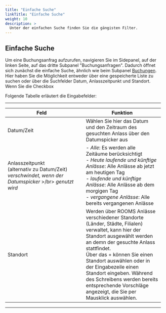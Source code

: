 ```yaml
---
title: "Einfache Suche"
linkTitle: "Einfache Suche"
weight: 10
description: >
  Unter der einfachen Suche finden Sie die gängisten Filter. 
---
```


## Einfache Suche

Um eine Buchungsanfrag aufzurufen, navigieren Sie im Sidepanel, auf der linken Seite, auf das dritte Subpanel "Buchungsanfragen". Dadurch öffnet sich zunächst die einfache Suche, ähnlich wie beim Subpanel [Buchungen](/Listen/BuchungenSuchen/EinfacheSuche). Hier haben Sie die Möglichkeit entweder über eine gespeicherte Liste zu suchen oder über die Suchfelder Datum, Anlasszeitpunkt und Standort. Wenn Sie die Checkbox 

 <!-- Anlass Zeitraum statt Anlasszeitpunkt? Zeitpunkt klingt genau, mit Zeitraum verbindet man eher Bezeichnungen wie heute, morgen,... -->

 <!-- Bild Suchkriterien-Anlässe -->

Folgende Tabelle erläutert die Eingabefelder:

 ---
 |<div style="width:220px">Feld</div>|Funktion|
 |---|---|
 |Datum/Zeit|Wählen Sie hier das Datum und den Zeitraum des gesuchten Anlass über den Datumspicker aus|
 |Anlasszeitpunkt  </br>(alternativ zu Datum/Zeit) </br> _verschwindet, wenn der Datumspicker_ >/br> _genutzt wird_|- *Alle*: Es werden alle Zeitäume berücksichtigt </br> - *Heute laufende und künftige Anlässe*:  Alle Anlässe ab jetzt am heutigen Tag </br> -  *laufende und künftige Anlässe*:   Alle Anlässe ab dem morgigen Tag </br> - *vergangene Anlässe*:  Alle bereits vergangenen Anlässe|
 |Standort|Werden über ROOMS Anlässe verschiedener Standorte (Länder, Städte, Filialen) verwaltet, kann hier der Standort ausgewählt werden an demn der gesuchte Anlass stattfindet. </br> Über das + können Sie einen Standort auswählen oder in der Eingabezeile einen Standort eingeben. Während des Schreibens werden bereits entsprechende Vorschläge angezeigt, die Sie per Mausklick auswählen.|
 ---